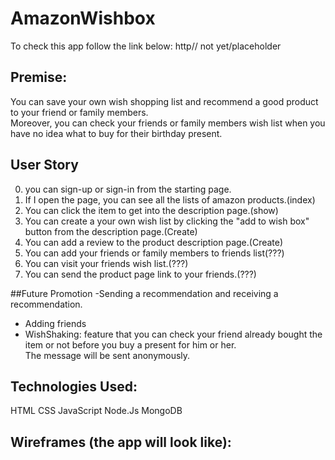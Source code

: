 # AmazonWishbox
To check this app follow the link below:
http// not yet/placeholder

## Premise:
You can save your own wish shopping list and recommend a good product to your friend or family members. <br>
Moreover, you can check your friends or family members wish list when you have no idea what to buy for their birthday present. 

## User Story
0. you can sign-up or sign-in from the starting page.<br>
1. If I open the page, you can see all the lists of amazon products.(index)<br>
2. You can click the item to get into the description page.(show)<br>
3. You can create a your own wish list by clicking the "add to wish box" button from the description page.(Create) <br>
4. You can add a review to the product description page.(Create) <br>
5. You can add your friends or family members to friends list(???)<br>
6. You can visit your friends wish list.(???) <br>
7. You can send the product page link to your friends.(???)<br>

##Future Promotion
-Sending a recommendation and receiving a recommendation.
- Adding friends
- WishShaking: feature that you can check your friend already bought the item or not before you buy a present for him or her.<br>
 The message will be sent anonymously.


## Technologies Used:
HTML
CSS
JavaScript
Node.Js
MongoDB


## Wireframes (the app will look like):
